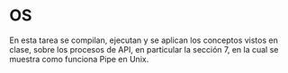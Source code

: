 # OS
En esta tarea se compilan, ejecutan y se aplican los conceptos vistos en clase, sobre los procesos de API, en particular la sección 7, en la cual se muestra como funciona Pipe en Unix.

